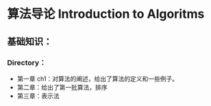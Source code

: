 # 算法导论 Introduction to Algoritms

## 基础知识：

### Directory：
- 第一章 ch1：对算法的阐述，给出了算法的定义和一些例子。
- 第二章：给出了第一批算法，排序
- 第三章：表示法

